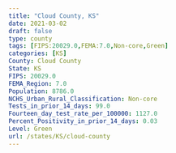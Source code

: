 ```yaml
---
title: "Cloud County, KS"
date: 2021-03-02
draft: false
type: county
tags: [FIPS:20029.0,FEMA:7.0,Non-core,Green]
categories: [KS]
County: Cloud County
State: KS
FIPS: 20029.0
FEMA_Region: 7.0
Population: 8786.0
NCHS_Urban_Rural_Classification: Non-core
Tests_in_prior_14_days: 99.0
Fourteen_day_test_rate_per_100000: 1127.0
Percent_Positivity_in_prior_14_days: 0.03
Level: Green
url: /states/KS/cloud-county
---
```




